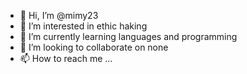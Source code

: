 - 👋 Hi, I’m @mimy23
- 👀 I’m interested in ethic haking
- 🌱 I’m currently learning languages and programming 
- 💞️ I’m looking to collaborate on none
- 📫 How to reach me ...

<!---
mimy23/mimy23 is a ✨ special ✨ repository because its `README.md` (this file) appears on your GitHub profile.
You can click the Preview link to take a look at your changes.
--->
